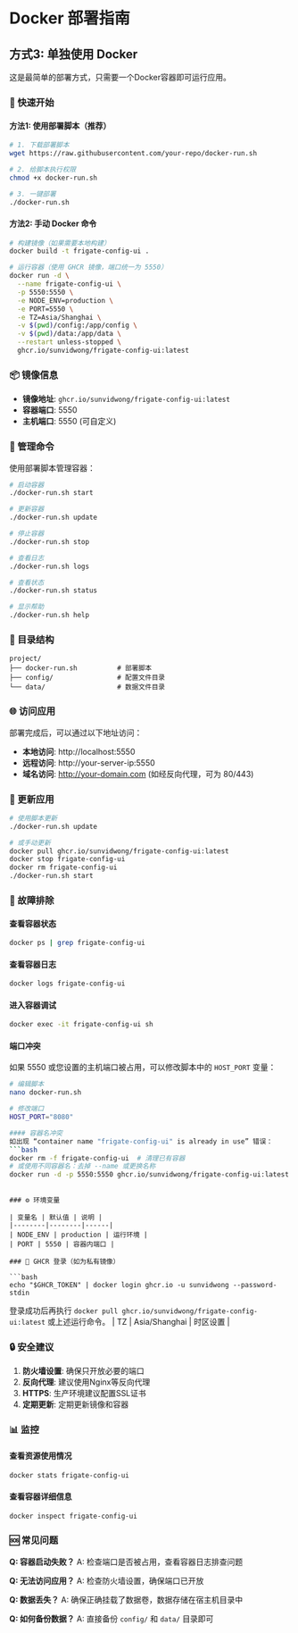 # Docker 部署指南

## 方式3: 单独使用 Docker

这是最简单的部署方式，只需要一个Docker容器即可运行应用。

### 🚀 快速开始

#### 方法1: 使用部署脚本（推荐）

```bash
# 1. 下载部署脚本
wget https://raw.githubusercontent.com/your-repo/docker-run.sh

# 2. 给脚本执行权限
chmod +x docker-run.sh

# 3. 一键部署
./docker-run.sh
```

#### 方法2: 手动 Docker 命令

```bash
# 构建镜像（如果需要本地构建）
docker build -t frigate-config-ui .

# 运行容器（使用 GHCR 镜像，端口统一为 5550）
docker run -d \
  --name frigate-config-ui \
  -p 5550:5550 \
  -e NODE_ENV=production \
  -e PORT=5550 \
  -e TZ=Asia/Shanghai \
  -v $(pwd)/config:/app/config \
  -v $(pwd)/data:/app/data \
  --restart unless-stopped \
  ghcr.io/sunvidwong/frigate-config-ui:latest
```

### 📦 镜像信息

- **镜像地址**: `ghcr.io/sunvidwong/frigate-config-ui:latest`
- **容器端口**: 5550
- **主机端口**: 5550 (可自定义)

### 🔧 管理命令

使用部署脚本管理容器：

```bash
# 启动容器
./docker-run.sh start

# 更新容器
./docker-run.sh update

# 停止容器
./docker-run.sh stop

# 查看日志
./docker-run.sh logs

# 查看状态
./docker-run.sh status

# 显示帮助
./docker-run.sh help
```

### 📁 目录结构

```
project/
├── docker-run.sh          # 部署脚本
├── config/                # 配置文件目录
└── data/                  # 数据文件目录
```

### 🌐 访问应用

部署完成后，可以通过以下地址访问：

- **本地访问**: http://localhost:5550
- **远程访问**: http://your-server-ip:5550
- **域名访问**: http://your-domain.com (如经反向代理，可为 80/443)

### 🔄 更新应用

```bash
# 使用脚本更新
./docker-run.sh update

# 或手动更新
docker pull ghcr.io/sunvidwong/frigate-config-ui:latest
docker stop frigate-config-ui
docker rm frigate-config-ui
./docker-run.sh start
```

### 🐛 故障排除

#### 查看容器状态
```bash
docker ps | grep frigate-config-ui
```

#### 查看容器日志
```bash
docker logs frigate-config-ui
```

#### 进入容器调试
```bash
docker exec -it frigate-config-ui sh
```

#### 端口冲突
如果 5550 或您设置的主机端口被占用，可以修改脚本中的 `HOST_PORT` 变量：

```bash
# 编辑脚本
nano docker-run.sh

# 修改端口
HOST_PORT="8080"

#### 容器名冲突
如出现 “container name "frigate-config-ui" is already in use” 错误：
```bash
docker rm -f frigate-config-ui  # 清理已有容器
# 或使用不同容器名：去掉 --name 或更换名称
docker run -d -p 5550:5550 ghcr.io/sunvidwong/frigate-config-ui:latest
```
```

### ⚙️ 环境变量

| 变量名 | 默认值 | 说明 |
|--------|--------|------|
| NODE_ENV | production | 运行环境 |
| PORT | 5550 | 容器内端口 |

### 🔑 GHCR 登录（如为私有镜像）

```bash
echo "$GHCR_TOKEN" | docker login ghcr.io -u sunvidwong --password-stdin
```

登录成功后再执行 `docker pull ghcr.io/sunvidwong/frigate-config-ui:latest` 或上述运行命令。
| TZ | Asia/Shanghai | 时区设置 |

### 🔒 安全建议

1. **防火墙设置**: 确保只开放必要的端口
2. **反向代理**: 建议使用Nginx等反向代理
3. **HTTPS**: 生产环境建议配置SSL证书
4. **定期更新**: 定期更新镜像和容器

### 📊 监控

#### 查看资源使用情况
```bash
docker stats frigate-config-ui
```

#### 查看容器详细信息
```bash
docker inspect frigate-config-ui
```

### 🆘 常见问题

**Q: 容器启动失败？**
A: 检查端口是否被占用，查看容器日志排查问题

**Q: 无法访问应用？**
A: 检查防火墙设置，确保端口已开放

**Q: 数据丢失？**
A: 确保正确挂载了数据卷，数据存储在宿主机目录中

**Q: 如何备份数据？**
A: 直接备份 `config/` 和 `data/` 目录即可